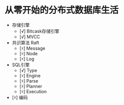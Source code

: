 # 从零开始的分布式数据库生活
- 存储引擎
    - [√] Bitcask存储引擎
    - [√] MVCC
- 共识算法 Raft
    - [☓] Message
    - [☓] Node
    - [☓] Log
- SQL引擎
    - [√] Type
    - [☓] Engine
    - [☓] Parse
    - [☓] Planner
    - [☓] Execution
- [☓] 编码